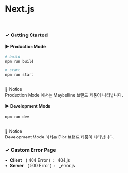 # Next.js

<br/>

### ✓ Getting Started
#### ▶ Production Mode
```bash
# build
npm run build

# start
npm run start
```
<br/>
🔔 Notice <br/>
Production Mode 에서는 Maybelline 브랜드 제품이 나타납니다.

#### ▶ Development Mode
```bash
npm run dev
```
<br/>
🔔 Notice <br/>
Development Mode 에서는 Dior 브랜드 제품이 나타납니다.

<br/>

### ✓ Custom Error Page
•&nbsp; **Client** &nbsp; ( 404 Error ) &nbsp;: &nbsp;&nbsp;404.js <br/>
•&nbsp; **Server** &nbsp; ( 500 Error ) &nbsp;: &nbsp;&nbsp;_error.js